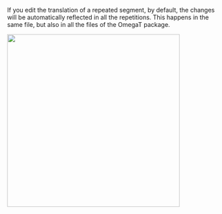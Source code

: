 If you edit the translation of a repeated segment, by default, the changes will be automatically reflected in all the repetitions. This happens in the same file, but also in all the files of the OmegaT package.

[<img src="/lib/exe/fetch.php?w=400&amp;tok=006fba&amp;media=ug:17_autopropagation.jpg" class="media" alt="" width="400" />](/lib/exe/detail.php?id=ug%3Aomt-autoprop&amp;media=ug:17_autopropagation.jpg)
